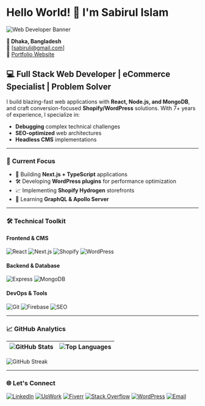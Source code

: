 # Hello World! 👋 I'm Sabirul Islam

![Web Developer Banner](https://i.imgur.com/KvLQX5E.png)

**📍 Dhaka, Bangladesh**  
📧 [sabiruli@gmail.com]  
🔗 [Portfolio Website](https://sabir.coderdevsbd.com/portfolio/)

## 💻 **Full Stack Web Developer | eCommerce Specialist | Problem Solver**

I build blazing-fast web applications with **React, Node.js, and MongoDB**, and craft conversion-focused **Shopify/WordPress** solutions. With 7+ years of experience, I specialize in:
- **Debugging** complex technical challenges
- **SEO-optimized** web architectures
- **Headless CMS** implementations

---

### 🚀 **Current Focus**
- 🔧 Building **Next.js + TypeScript** applications
- 🛠️ Developing **WordPress plugins** for performance optimization
- 📈 Implementing **Shopify Hydrogen** storefronts
- 🌱 Learning **GraphQL & Apollo Server**

---

### 🛠 **Technical Toolkit**

#### **Frontend & CMS**
![React](https://img.shields.io/badge/React-20232A?style=for-the-badge&logo=react&logoColor=61DAFB)
![Next.js](https://img.shields.io/badge/Next.js-000000?style=for-the-badge&logo=nextdotjs&logoColor=white)
![Shopify](https://img.shields.io/badge/Shopify-7AB55C?style=for-the-badge&logo=Shopify&logoColor=white)
![WordPress](https://img.shields.io/badge/WordPress-21759B?style=for-the-badge&logo=wordpress&logoColor=white)

#### **Backend & Database**
![Express](https://img.shields.io/badge/Express-000000?style=for-the-badge&logo=express&logoColor=white)
![MongoDB](https://img.shields.io/badge/MongoDB-47A248?style=for-the-badge&logo=mongodb&logoColor=white)

#### **DevOps & Tools**
![Git](https://img.shields.io/badge/Git-F05032?style=for-the-badge&logo=git&logoColor=white)
![Firebase](https://img.shields.io/badge/Firebase-FFCA28?style=for-the-badge&logo=firebase&logoColor=black)
![SEO](https://img.shields.io/badge/SEO-0D8BDB?style=for-the-badge&logo=google&logoColor=white)

---

### 📈 **GitHub Analytics**

| ![GitHub Stats](https://github-readme-stats.vercel.app/api?username=mdsabir07&show_icons=true&theme=radical&hide_title=true) | ![Top Languages](https://github-readme-stats.vercel.app/api/top-langs/?username=mdsabir07&layout=compact&theme=radical&hide=html,css) |
|-----------------------------------------------------------------------------------------------------------------------------|---------------------------------------------------------------------------------------------------------------------------------------|

![GitHub Streak](https://streak-stats.demolab.com/?user=mdsabir07&theme=radical)

---

### 🌐 **Let's Connect**
[![LinkedIn](https://img.shields.io/badge/LinkedIn-0077B5?style=for-the-badge&logo=linkedin&logoColor=white)](https://linkedin.com/in/sabir07)
[![UpWork](https://img.shields.io/badge/UpWork-6FDA44?style=for-the-badge&logo=upwork&logoColor=white)](https://www.upwork.com/freelancers/~010424d8751b7807dc)
[![Fiverr](https://img.shields.io/badge/Fiverr-1DBF73?style=for-the-badge&logo=fiverr&logoColor=white)](https://www.fiverr.com/wd_com_3)
[![Stack Overflow](https://img.shields.io/badge/Stack_Overflow-FE7A16?style=for-the-badge&logo=stack-overflow&logoColor=white)](https://stackoverflow.com/users/8124426/sabir)
[![WordPress](https://img.shields.io/badge/WordPress-21759B?style=for-the-badge&logo=wordpress&logoColor=white)](https://profiles.wordpress.org/mdsabir07/)
[![Email](https://img.shields.io/badge/Email-D14836?style=for-the-badge&logo=gmail&logoColor=white)](mailto:sabiruli@gmail.com)
